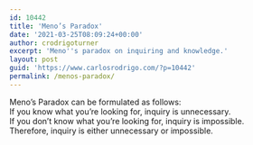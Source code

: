 ```yaml
---
id: 10442
title: 'Meno’s Paradox'
date: '2021-03-25T08:09:24+00:00'
author: crodrigoturner
excerpt: 'Meno''s paradox on inquiring and knowledge.'
layout: post
guid: 'https://www.carlosrodrigo.com/?p=10442'
permalink: /menos-paradox/
---
```


Meno’s Paradox can be formulated as follows:  
If you know what you’re looking for, inquiry is unnecessary.  
If you don’t know what you’re looking for, inquiry is impossible.  
Therefore, inquiry is either unnecessary or impossible.